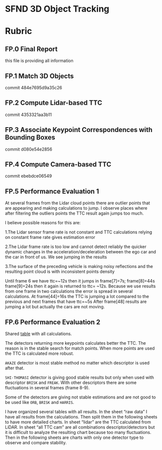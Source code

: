 # SFND 3D Object Tracking


# Rubric

## FP.0 Final Report
this file is providing all information

## FP.1 Match 3D Objects
 commit 484e7695d9a35c26

## FP.2 Compute Lidar-based TTC
 commit 4353321aa3b11

## FP.3 Associate Keypoint Correspondences with Bounding Boxes 
 commit d080e54e2856

## FP.4 Compute Camera-based TTC 
 commit ebebdce06549

## FP.5 Performance Evaluation 1 
At several frames from the Lidar cloud points there are outlier points that are appearing and making calculations to jump.
I observe places where after filtering the outliers points the TTC result again jumps too much. 

I believe possible reasons for this are:

 1.The Lidar sensor frame rate is not constant and TTC calculations relying on constant frame rate gives estimation error
 
 2.The Lidar frame rate is too low and cannot detect reliably the quicker dynamic changes in the acceleration/deceleration between the ego car and the car in front of us. We see jumping in the results
 
 3.The surface of the preceding vehicle is making noisy reflections and the resulting point cloud is with inconsistent points density

Until frame 6 we have ttc=~12s then it jumps in frame[7]=7s;  frame[8]=44s frame[9]=24s then it again is returned to ttc= ~12s. Because we use results from one frame in two calculations the error is spread in several calculations. 
At frame[44]=16s the TTC is jumping a lot compared to the previous and next frames that have ttc=~5s
After frame[48] results are jumping a lot but actually the cars are not moving.

 

## FP.6 Performance Evaluation 2 
Shared [table](https://docs.google.com/spreadsheets/d/1hf6fANiiCgElG7U1ZphyN-TaG75hdg9SFj6NIW7dZl8/edit?usp=sharing) with all calculations.
 
The detectors returning more keypoints calculates better the TTC. The reason is in the stable search for match points. When more points are used the TTC is calculated more robust.

`AKAZE` detector is most stable method no matter which descriptor is used after that.

`SHI-THOMASI` detector is giving good stable results but only when used with descriptor `BRISK` and `FREAK`. With other descriptors there are some fluctuations in several frames (frame 8-9).

Some of the detectors are giving not stable estimations and are not good to be used like `ORB`, `BRISK` and `HARRIS`.

I have organized several tables with all results. 
In the sheet “raw data” I have all results from the calculations. Then split them in the following sheets to have more detailed charts.
In sheet “lidar” are the TTC calculated from LiDAR.
In sheet “all TTC cam” are all combinations descriptor/detectors but it is difficult to analyze the resulting chart because too many fluctuations.
Then in the following sheets are charts with only one detector type to observe and compare stability.
